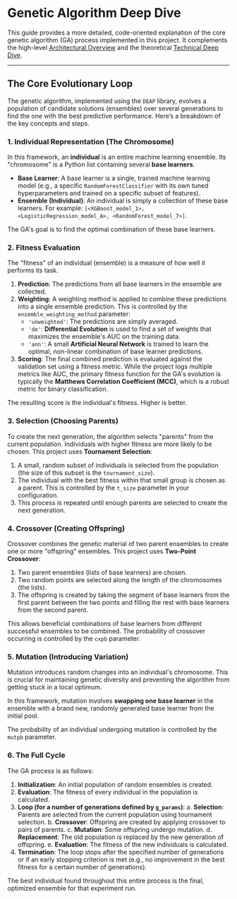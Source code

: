 # Genetic Algorithm Deep Dive

This guide provides a more detailed, code-oriented explanation of the core genetic algorithm (GA) process implemented in this project. It complements the high-level [Architectural Overview](docs_wiki/Architectural_Overview.md) and the theoretical [Technical Deep Dive](docs_wiki/Technical-Deep-Dive.md).

---

## The Core Evolutionary Loop

The genetic algorithm, implemented using the `DEAP` library, evolves a population of candidate solutions (ensembles) over several generations to find the one with the best predictive performance. Here’s a breakdown of the key concepts and steps.

### 1. Individual Representation (The Chromosome)

In this framework, an **individual** is an entire machine learning ensemble. Its "chromosome" is a Python list containing several **base learners**.

-   **Base Learner**: A base learner is a single, trained machine learning model (e.g., a specific `RandomForestClassifier` with its own tuned hyperparameters and trained on a specific subset of features).
-   **Ensemble (Individual)**: An individual is simply a collection of these base learners. For example: `[<XGBoost_model_1>, <LogisticRegression_model_A>, <RandomForest_model_7>]`.

The GA's goal is to find the optimal combination of these base learners.

### 2. Fitness Evaluation

The "fitness" of an individual (ensemble) is a measure of how well it performs its task.

1.  **Prediction**: The predictions from all base learners in the ensemble are collected.
2.  **Weighting**: A weighting method is applied to combine these predictions into a single ensemble prediction. This is controlled by the `ensemble_weighting_method` parameter:
    -   `'unweighted'`: The predictions are simply averaged.
    -   `'de'`: **Differential Evolution** is used to find a set of weights that maximizes the ensemble's AUC on the training data.
    -   `'ann'`: A small **Artificial Neural Network** is trained to learn the optimal, non-linear combination of base learner predictions.
3.  **Scoring**: The final combined prediction is evaluated against the validation set using a fitness metric. While the project logs multiple metrics like AUC, the primary fitness function for the GA's evolution is typically the **Matthews Correlation Coefficient (MCC)**, which is a robust metric for binary classification.

The resulting score is the individual's fitness. Higher is better.

### 3. Selection (Choosing Parents)

To create the next generation, the algorithm selects "parents" from the current population. Individuals with higher fitness are more likely to be chosen. This project uses **Tournament Selection**:

1.  A small, random subset of individuals is selected from the population (the size of this subset is the `tournament_size`).
2.  The individual with the best fitness within that small group is chosen as a parent. This is controlled by the `t_size` parameter in your configuration.
3.  This process is repeated until enough parents are selected to create the next generation.

### 4. Crossover (Creating Offspring)

Crossover combines the genetic material of two parent ensembles to create one or more "offspring" ensembles. This project uses **Two-Point Crossover**:

1.  Two parent ensembles (lists of base learners) are chosen.
2.  Two random points are selected along the length of the chromosomes (the lists).
3.  The offspring is created by taking the segment of base learners from the first parent between the two points and filling the rest with base learners from the second parent.

This allows beneficial combinations of base learners from different successful ensembles to be combined. The probability of crossover occurring is controlled by the `cxpb` parameter.

### 5. Mutation (Introducing Variation)

Mutation introduces random changes into an individual's chromosome. This is crucial for maintaining genetic diversity and preventing the algorithm from getting stuck in a local optimum.

In this framework, mutation involves **swapping one base learner** in the ensemble with a brand new, randomly generated base learner from the initial pool.

The probability of an individual undergoing mutation is controlled by the `mutpb` parameter.

### 6. The Full Cycle

The GA process is as follows:

1.  **Initialization**: An initial population of random ensembles is created.
2.  **Evaluation**: The fitness of every individual in the population is calculated.
3.  **Loop (for a number of generations defined by `g_params`)**:
    a. **Selection**: Parents are selected from the current population using tournament selection.
    b. **Crossover**: Offspring are created by applying crossover to pairs of parents.
    c. **Mutation**: Some offspring undergo mutation.
    d. **Replacement**: The old population is replaced by the new generation of offspring.
    e. **Evaluation**: The fitness of the new individuals is calculated.
4.  **Termination**: The loop stops after the specified number of generations or if an early stopping criterion is met (e.g., no improvement in the best fitness for a certain number of generations).

The best individual found throughout this entire process is the final, optimized ensemble for that experiment run.